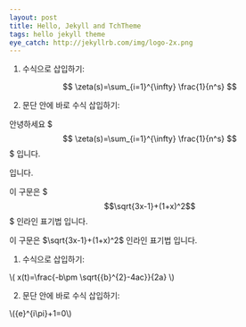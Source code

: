 ```yaml
---
layout: post
title: Hello, Jekyll and TchTheme
tags: hello jekyll theme
eye_catch: http://jekyllrb.com/img/logo-2x.png
---
```


<script type="text/javascript" src="http://cdn.mathjax.org/mathjax/latest/MathJax.js?config=TeX-AMS-MML_HTMLorMML"></script>

1. 수식으로 삽입하기:


$$ \zeta(s)=\sum_{i=1}^{\infty} \frac{1}{n^s} $$


2. 문단 안에 바로 수식 삽입하기:

안녕하세요 $$$ \zeta(s)=\sum_{i=1}^{\infty} \frac{1}{n^s} $$$ 입니다.

입니다.

이 구문은 $$$\sqrt{3x-1}+(1+x)^2$$$ 인라인 표기법 입니다.

이 구문은 $\sqrt{3x-1}+(1+x)^2$ 인라인 표기법 입니다.

1. 수식으로 삽입하기:


\\( x(t)=\frac{-b\pm \sqrt{{b}^{2}-4ac}}{2a} \\)


2. 문단 안에 바로 수식 삽입하기:


\\({e}^{i\pi}+1=0\\)
